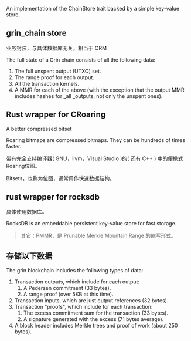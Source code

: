 An implementation of the ChainStore trait backed by a simple key-value store.

## grin\_chain store

业务封装，与具体数据库无关，相当于 ORM

The full state of a Grin chain consists of all the following data:

1. The full unspent output \(UTXO\) set.
2. The range proof for each output.
3. All the transaction kernels.
4. A MMR for each of the above \(with the exception that the output MMR includes hashes for \_all \_outputs, not only the unspent ones\).

## Rust wrapper for CRoaring

A better compressed bitset

Roaring bitmaps are compressed bitmaps. They can be hundreds of times faster.

带有完全支持编译器\( GNU，llvm，Visual Studio \)的\( 还有 C++ \) 中的便携式Roaring位图。

Bitsets，也称为位图，通常用作快速数据结构。

## rust wrapper for rocksdb

具体使用数据库。

RocksDB is an embeddable persistent key-value store for fast storage.

> 其它：PMMR，是 Prunable Merkle Mountain Range 的缩写形式。

## 存储以下数据

The grin blockchain includes the following types of data:

1. Transaction outputs, which include for each output:
   1. A Pedersen commitment \(33 bytes\).
   2. A range proof \(over 5KB at this time\).
2. Transaction inputs, which are just output references \(32 bytes\).
3. Transaction "proofs", which include for each transaction:
   1. The excess commitment sum for the transaction \(33 bytes\).
   2. A signature generated with the excess \(71 bytes average\).
4. A block header includes Merkle trees and proof of work \(about 250 bytes\).



  




